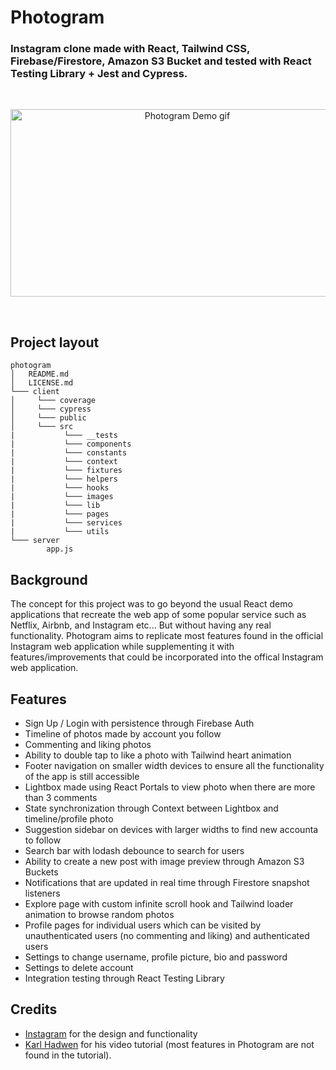 # Photogram

### Instagram clone made with React, Tailwind CSS, Firebase/Firestore, Amazon S3 Bucket and tested with React Testing Library + Jest and Cypress.
<br>

<p align="center">
  <img width="550" height="300" src="https://media1.giphy.com/media/bqb3SVL4FnL2x5ojl6/giphy.gif" alt="Photogram Demo gif">
</p>

<br>

## Project layout

```
photogram
│   README.md
│   LICENSE.md    
└─── client
│     └─── coverage
│     └─── cypress
│     └─── public
│     └─── src
|           └─── __tests
|           └─── components
|           └─── constants
|           └─── context
|           └─── fixtures
|           └─── helpers
|           └─── hooks
|           └─── images
|           └─── lib
|           └─── pages
|           └─── services
|           └─── utils    
└─── server
        app.js
```

## Background
The concept for this project was to go beyond the usual React demo applications that recreate the web app of some popular service such as Netflix, Airbnb, and Instagram etc... But without having any real functionality. Photogram aims to replicate most features found in the official Instagram web application while supplementing it with features/improvements that could be incorporated into the offical Instagram web application.

## Features
- Sign Up / Login with persistence through Firebase Auth
- Timeline of photos made by account you follow
- Commenting and liking photos
- Ability to double tap to like a photo with Tailwind heart animation
- Footer navigation on smaller width devices to ensure all the functionality of the app is still accessible
- Lightbox made using React Portals to view photo when there are more than 3 comments
- State synchronization through Context between Lightbox and timeline/profile photo
- Suggestion sidebar on devices with larger widths to find new accounta to follow
- Search bar with lodash debounce to search for users
- Ability to create a new post with image preview through Amazon S3 Buckets
- Notifications that are updated in real time through Firestore snapshot listeners
- Explore page with custom infinite scroll hook and Tailwind loader animation to browse random photos
- Profile pages for individual users which can be visited by unauthenticated users (no commenting and liking) and authenticated users
- Settings to change username, profile picture, bio and password
- Settings to delete account
- Integration testing through React Testing Library 

## Credits 

- [Instagram](https://www.instagram.com/) for the design and functionality
- [Karl Hadwen](https://github.com/karlhadwen) for his video tutorial (most features in Photogram are not found in the tutorial).

